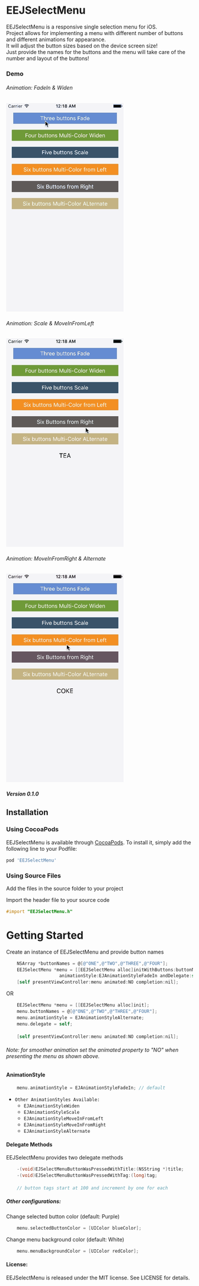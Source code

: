 # EEJSelectMenu

<!--[![CI Status](http://img.shields.io/travis/Ehsan Jahromi/EEJSelectMenu.svg?style=flat)](https://travis-ci.org/Ehsan Jahromi/EEJSelectMenu)-->
<!--[![Version](https://img.shields.io/cocoapods/v/EEJSelectMenu.svg?style=flat)](http://cocoapods.org/pods/EEJSelectMenu)-->
<!--[![License](https://img.shields.io/cocoapods/l/EEJSelectMenu.svg?style=flat)](http://cocoapods.org/pods/EEJSelectMenu)-->
<!--[![Platform](https://img.shields.io/cocoapods/p/EEJSelectMenu.svg?style=flat)](http://cocoapods.org/pods/EEJSelectMenu)-->


EEJSelectMenu is a responsive single selection menu for iOS.  
Project allows for implementing a menu with different number of buttons and different animations for appearance.  
It will adjust the button sizes based on the device screen size!   
Just provide the names for the buttons and the menu will take care of the number and layout of the buttons!

### Demo
###### Animation: FadeIn & Widen 
![](first.gif)

###### Animation: Scale & MoveInFromLeft 
![](second.gif)

###### Animation: MoveInFromRight & Alternate 
![](third.gif)

##### Version 0.1.0



## Installation

### Using CocoaPods
EEJSelectMenu is available through [CocoaPods](http://cocoapods.org). To install
it, simply add the following line to your Podfile:

```ruby
pod 'EEJSelectMenu'
```


### Using Source Files
Add the files in the source folder to your project

Import the header file to your source code
```objective-c
#import "EEJSelectMenu.h"
```


Getting Started
==================
Create an instance of EEJSelectMenu and provide button names
```objective-c
    NSArray *buttonNames = @[@"ONE",@"TWO",@"THREE",@"FOUR"];
    EEJSelectMenu *menu = [[EEJSelectMenu alloc]initWithButtons:buttonNames 
                    animationStyle:EJAnimationStyleFadeIn andDelegate:self];
    [self presentViewController:menu animated:NO completion:nil];
```    
OR
```objective-c    
    EEJSelectMenu *menu = [[EEJSelectMenu alloc]init];
    menu.buttonNames = @[@"ONE",@"TWO",@"THREE",@"FOUR"];
    menu.animationStyle = EJAnimationStyleAlternate;
    menu.delegate = self;
    
    [self presentViewController:menu animated:NO completion:nil];
```
###### Note: for smoother animation set the animated property to "NO" when presenting the menu as shown above.

#### AnimationStyle
```objective-c
    menu.animationStyle = EJAnimationStyleFadeIn; // default
```

* `Other AnimationStyles Available:`
  - `EJAnimationStyleWiden`
  - `EJAnimationStyleScale`
  - `EJAnimationStyleMoveInFromLeft`
  - `EJAnimationStyleMoveInFromRight`
  - `EJAnimationStyleAlternate`


#### Delegate Methods
EEJSelectMenu provides two delegate methods
```objective-c
    -(void)EJSelectMenuButtonWasPressedWithTitle:(NSString *)title;
    -(void)EJSelectMenuButtonWasPressedWithTag:(long)tag;
    
    // button tags start at 100 and increment by one for each
```

##### Other configurations:

Change selected button color (default: Purple)
```objective-c
    menu.selectedButtonColor = [UIColor blueColor];
```
Change menu background color (default: White)
```objective-c
    menu.menuBackgroundColor = [UIColor redColor];
```

#### License:
EEJSelectMenu is released under the MIT license. See LICENSE for details.


